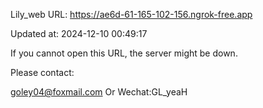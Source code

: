 Lily_web URL: https://ae6d-61-165-102-156.ngrok-free.app

Updated at: 2024-12-10 00:49:17

If you cannot open this URL, the server might be down.

Please contact: 

goley04@foxmail.com Or Wechat:GL_yeaH